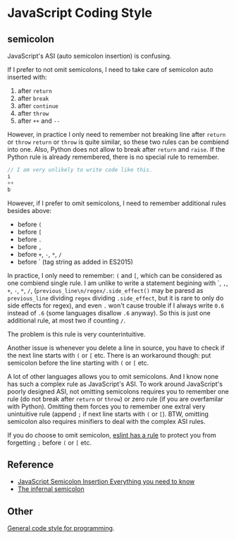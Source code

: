 JavaScript Coding Style
=======================

semicolon
---------

JavaScript's ASI (auto semicolon insertion) is confusing.

If I prefer to not omit semicolons, I need to take care of semicolon auto inserted with:

1. after `return`
2. after `break`
3. after `continue`
4. after `throw`
5. after `++` and `--`

However, in practice I only need to remember not breaking line after `return` or `throw`
`return` or `throw` is quite similar, so these two rules can be combiend into one.
Also, Python does not allow to break after `return` and `raise`.
If the Python rule is already remembered, there is no special rule to remember.

```javascript
// I am very unlikely to write code like this.
i
++
b
```

However, if I prefer to omit semicolons, I need to remember additional rules besides above:

- before `(`
- before `[`
- before `.`
- before `,`
- before `+`, `-`, `*`, `/`
- before \` (tag string as added in ES2015)

In practice, I only need to remember: `(` and `[`, which can be considered as one combiend single rule.
I am unlike to write a statement begining with \`, `,`, `+`, `-`, `*`, `/`,
(`previous_line\n/regex/.side_effect()` may be paresd as `previous_line` dividing `regex` dividing `.side_effect`,
but it is rare to only do side effects for regex),
and even `.` won't cause trouble if I always write `0.6` instead of `.6`
(some languages disallow `.6` anyway).
So this is just one additional rule,
at most two if counting `/`.

The problem is this rule is very counterintuitive.

Another issue is whenever you delete a line in source,
you have to check if the next line starts with `(` or `[` etc.
There is an workaround though: put semicolon before the line starting with `(` or `[` etc.

A lot of other languages allows you to omit semicolons.
And I know none has such a complex rule as JavaScript's ASI.
To work around JavaScript's poorly designed ASI,
not omitting semicolons requires you to remember one rule
(do not break after `return` or `throw`)
or zero rule (if you are overfamilar with Python).
Omitting them forces you to remember one extral very unintuitive rule
(append `;` if next line starts with `(` or `[`).
BTW, omitting semicolon also requires minifiers to deal with the complex ASI rules.

If you do choose to omit semicolon,
[eslint has a rule][eslint] to protect you from forgetting `;` before `(` or `[` etc.

[eslint]: https://eslint.org/docs/rules/no-unexpected-multiline

Reference
---------

- [JavaScript Semicolon Insertion Everything you need to know][inimino]
- [The infernal semicolon][brendaneich]

[inimino]: http://inimino.org/~inimino/blog/javascript_semicolons
[brendaneich]: https://brendaneich.com/2012/04/the-infernal-semicolon/

Other
-----

[General code style for programming](/coding-style/general/).